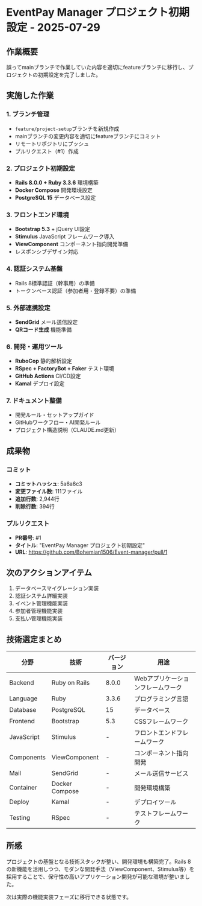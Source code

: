 # EventPay Manager プロジェクト初期設定 - 2025-07-29

## 作業概要
誤ってmainブランチで作業していた内容を適切にfeatureブランチに移行し、プロジェクトの初期設定を完了しました。

## 実施した作業

### 1. ブランチ管理
- `feature/project-setup`ブランチを新規作成
- mainブランチの変更内容を適切にfeatureブランチにコミット
- リモートリポジトリにプッシュ
- プルリクエスト（#1）作成

### 2. プロジェクト初期設定
- **Rails 8.0.0 + Ruby 3.3.6** 環境構築
- **Docker Compose** 開発環境設定
- **PostgreSQL 15** データベース設定

### 3. フロントエンド環境
- **Bootstrap 5.3** + jQuery UI設定
- **Stimulus** JavaScript フレームワーク導入
- **ViewComponent** コンポーネント指向開発準備
- レスポンシブデザイン対応

### 4. 認証システム基盤
- Rails 8標準認証（幹事用）の準備
- トークンベース認証（参加者用・登録不要）の準備

### 5. 外部連携設定
- **SendGrid** メール送信設定
- **QRコード生成** 機能準備

### 6. 開発・運用ツール
- **RuboCop** 静的解析設定
- **RSpec + FactoryBot + Faker** テスト環境
- **GitHub Actions** CI/CD設定
- **Kamal** デプロイ設定

### 7. ドキュメント整備
- 開発ルール・セットアップガイド
- GitHubワークフロー・AI開発ルール
- プロジェクト構造説明（CLAUDE.md更新）

## 成果物

### コミット
- **コミットハッシュ**: 5a6a6c3
- **変更ファイル数**: 111ファイル
- **追加行数**: 2,944行
- **削除行数**: 394行

### プルリクエスト
- **PR番号**: #1
- **タイトル**: "EventPay Manager プロジェクト初期設定"
- **URL**: https://github.com/Bohemian1506/Event-manager/pull/1

## 次のアクションアイテム
1. データベースマイグレーション実装
2. 認証システム詳細実装
3. イベント管理機能実装
4. 参加者管理機能実装
5. 支払い管理機能実装

## 技術選定まとめ
| 分野 | 技術 | バージョン | 用途 |
|------|------|------------|------|
| Backend | Ruby on Rails | 8.0.0 | Webアプリケーションフレームワーク |
| Language | Ruby | 3.3.6 | プログラミング言語 |
| Database | PostgreSQL | 15 | データベース |
| Frontend | Bootstrap | 5.3 | CSSフレームワーク |
| JavaScript | Stimulus | - | フロントエンドフレームワーク |
| Components | ViewComponent | - | コンポーネント指向開発 |
| Mail | SendGrid | - | メール送信サービス |
| Container | Docker Compose | - | 開発環境構築 |
| Deploy | Kamal | - | デプロイツール |
| Testing | RSpec | - | テストフレームワーク |

## 所感
プロジェクトの基盤となる技術スタックが整い、開発環境も構築完了。Rails 8の新機能を活用しつつ、モダンな開発手法（ViewComponent、Stimulus等）を採用することで、保守性の高いアプリケーション開発が可能な環境が整いました。

次は実際の機能実装フェーズに移行できる状態です。